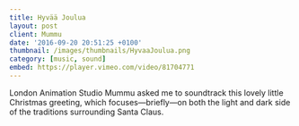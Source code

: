 ```yaml
---
title: Hyvää Joulua
layout: post
client: Mummu
date: '2016-09-20 20:51:25 +0100'
thumbnail: /images/thumbnails/HyvaaJoulua.png
category: [music, sound]
embed: https://player.vimeo.com/video/81704771
---
```

London Animation Studio Mummu asked me to soundtrack this lovely little Christmas greeting, which focuses—briefly—on both the light and dark side of the traditions surrounding Santa Claus.
